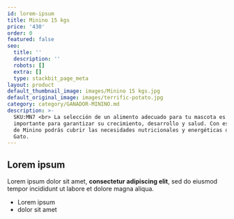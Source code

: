 ```yaml
---
id: lorem-ipsum
title: Minino 15 kgs
price: '430'
order: 0
featured: false
seo:
  title: ''
  description: ''
  robots: []
  extra: []
  type: stackbit_page_meta
layout: product
default_thumbnail_image: images/Minino 15 kgs.jpg
default_original_image: images/terrific-potato.jpg
category: category/GANADOR-MININO.md
description: >-
  SKU:MN7 <br> La selección de un alimento adecuado para tu mascota es muy
  importante para garantizar su crecimiento, desarrollo y salud. Con esta opción
  de Minino podrás cubrir las necesidades nutricionales y energéticas de tu
  Gato.
---
```

## Lorem ipsum

Lorem ipsum dolor sit amet, **consectetur adipiscing elit**, sed do eiusmod tempor incididunt ut labore et dolore magna aliqua.

- Lorem ipsum
- dolor sit amet